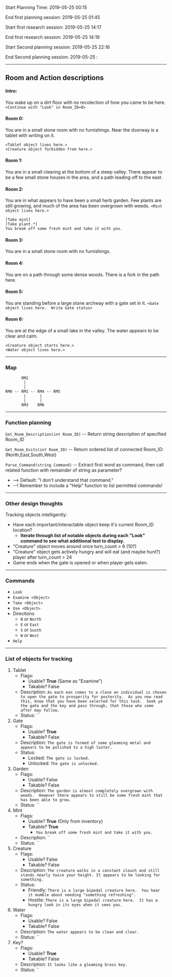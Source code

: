 Start Planning Time:        2019-05-25  00:15

End first planning session: 2019-05-25  01:45

Start first research session:  2019-05-25  14:17

End first research session:  2019-05-25  14:19

Start Second planning session:  2019-05-25  22:16

End Second planning session: 2019-05-25  :


----

## Room and Action descriptions

#### Intro:
You wake up on a dirt floor with no recolection of how you came to be here.
`<Continue with "Look" in Room_ID=0>`

#### Room 0:
You are in a small stone room with no furnishings.  Near the doorway is a tablet with writing on it.
```
<Tablet object lives here.>
<Creature object forbidden from here.>
```


#### Room 1:
You are in a small clearing at the bottom of a steep valley.  There appear to be a few small stone houses in the area, and a path leading off to the east.


#### Room 2:
You are in what appears to have been a small herb garden.  Few plants are still growing, and much of the area has been overgrown with weeds.
`<Mint object lives here.>`

```
[Take mint]
[Take plant.*]
You break off some fresh mint and take it with you.
```

#### Room 3:
You are in a small stone room with no furnishings.


#### Room 4:
You are on a path through some dense woods.  There is a fork in the path here.


#### Room 5:
You are standing before a large stone archway with a gate set in it.
`<Gate object lives here.  Write Gate status>`

#### Room 6:
You are at the edge of a small lake in the valley.  The water appears to be clear and calm.
```
<Creature object starts here.>
<Water object lives here.>
```

-----

### Map

```
       RM2
        |
        |
RM0 -- RM1 -- RM4 -- RM5
        |      |
        |      |
       RM3    RM6
```


-----

### Function planning

`Get_Room_Description(int Room_ID)` -- Return string description of specified Room_ID

`Get_Room_Exits(int Room_ID)` -- Return ordered list of connected Room_ID: (North,East,South,West)

`Parse_Command(string Command)` -- Extract first word as command, then call related function with remainder of string as parameter?
  - --> Default:  "I don't understand that command."
  - --! Remember to include a "Help" function to list permitted commands!


-----

### Other design thoughts

Tracking objects intelligently:
- Have each important/interactable object keep it's current Room_ID location?
  - **Iterate through list of notable objects during each "Look" command to see what additional text to display.**
- "Creature" object moves around once turn_count > 6 (10?)
- "Creature" object gets actively hungry and will eat (and maybe hunt?) player after turn_count > 24
- Game ends when the gate is opened or when player gets eaten.

-----

### Commands

- `Look`
- `Examine <Object>`
- `Take <Object>`
- `Use <Object>`
- Directions
  - `N` or `North`
  - `E` or `East`
  - `S` or `South`
  - `W` or `West`
- `Help`

-----

### List of objects for tracking

1. Tablet
   - Flags:
     - Usable? **True**  (Same as "Examine")
	 - Takable?  False
   - Description: `As each eon comes to a close an individual is chosen to open the gate to prosperity for posterity.  As you now read this, know that you have been selected for this task.  Seek ye the gate and the key and pass through, that those who come after may follow.`
   - Status:  ``
1. Gate
   - Flags:
     - Usable? **True**
	 - Takable?  False
   - Description: `The gate is formed of some gleaming metal and appears to be polished to a high luster.`
   - Status:
     - Locked: `The gate is locked.`
     - Unlocked: `The gate is unlocked.`
1. Garden
   - Flags:
     - Usable? False
	 - Takable?  False
   - Description: `The garden is almost completely overgrown with weeds.  However there appears to still be some fresh mint that has been able to grow.`
   - Status:  ``
1. Mint
   - Flags:
     - Usable? **True** (Only from inventory)
	 - Takable?  **True**
	   - `You break off some fresh mint and take it with you.`
   - Description: ``
   - Status:  ``
1. Creature
   - Flags:
     - Usable? False
	 - Takable?  False
   - Description: `The creature walks in a constant slouch and still stands nearly twice your height. It appears to be looking for something.`
   - Status:
     - Friendly: `There is a large bipedal creature here.  You hear it mumble about needing "something refreshing".`
	 - Hostile: `There is a large bipedal creature here.  It has a hungry look in its eyes when it sees you.`
1. Water
   - Flags:
     - Usable? False
	 - Takable?  False
   - Description: `The water appears to be clean and clear.`
   - Status:  ``
1. Key?
   - Flags:
     - Usable? **True**
	 - Takable?  False
   - Description: `It looks like a gleaming brass key.`
   - Status:  ``
